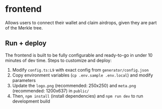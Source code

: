 # frontend

Allows users to connect their wallet and claim airdrops, given they are part of the Merkle tree.

## Run + deploy

The frontend is built to be fully configurable and ready-to-go in under 10 minutes of dev time. Steps to customize and deploy:

1. Modify `config.ts:L9` with exact config from `generator/config.json`
2. Copy environment variables (`cp .env.sample .env.local`) and modify parameters
3. Update the `logo.png` (recommended: 250x250) and `meta.png` (recommended: 1200x637) in `public/`
4. Then, `npm install` (install dependencies) and `npm run dev` to run development build

